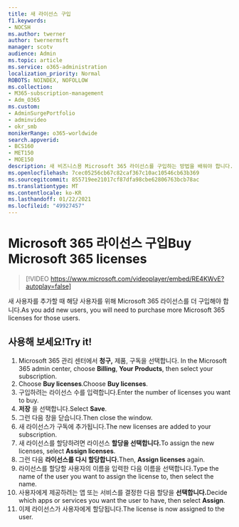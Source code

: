 ```yaml
---
title: 새 라이선스 구입
f1.keywords:
- NOCSH
ms.author: twerner
author: twernermsft
manager: scotv
audience: Admin
ms.topic: article
ms.service: o365-administration
localization_priority: Normal
ROBOTS: NOINDEX, NOFOLLOW
ms.collection:
- M365-subscription-management
- Adm_O365
ms.custom:
- AdminSurgePortfolio
- adminvideo
- okr_smb
monikerRange: o365-worldwide
search.appverid:
- BCS160
- MET150
- MOE150
description: 새 비즈니스용 Microsoft 365 라이선스를 구입하는 방법을 배워야 합니다.
ms.openlocfilehash: 7cec05256cb67c82caf367c10ac10546cb63b369
ms.sourcegitcommit: 855719ee21017cf87dfa98cbe62806763bcb78ac
ms.translationtype: MT
ms.contentlocale: ko-KR
ms.lasthandoff: 01/22/2021
ms.locfileid: "49927457"
---
```

# <a name="buy-microsoft-365-licenses"></a><span data-ttu-id="4ebc3-103">Microsoft 365 라이선스 구입</span><span class="sxs-lookup"><span data-stu-id="4ebc3-103">Buy Microsoft 365 licenses</span></span>

> [!VIDEO https://www.microsoft.com/videoplayer/embed/RE4KWvE?autoplay=false]

<span data-ttu-id="4ebc3-104">새 사용자를 추가할 때 해당 사용자를 위해 Microsoft 365 라이선스를 더 구입해야 합니다.</span><span class="sxs-lookup"><span data-stu-id="4ebc3-104">As you add new users, you will need to purchase more Microsoft 365 licenses for those users.</span></span>

## <a name="try-it"></a><span data-ttu-id="4ebc3-105">사용해 보세요!</span><span class="sxs-lookup"><span data-stu-id="4ebc3-105">Try it!</span></span>

1. <span data-ttu-id="4ebc3-106">Microsoft 365 관리 센터에서 **청구,** 제품, 구독을 선택합니다. </span><span class="sxs-lookup"><span data-stu-id="4ebc3-106">In the Microsoft 365 admin center, choose **Billing**, **Your Products**, then select your subscription.</span></span>
1. <span data-ttu-id="4ebc3-107">Choose **Buy licenses**.</span><span class="sxs-lookup"><span data-stu-id="4ebc3-107">Choose **Buy licenses**.</span></span>
1. <span data-ttu-id="4ebc3-108">구입하려는 라이선스 수를 입력합니다.</span><span class="sxs-lookup"><span data-stu-id="4ebc3-108">Enter the number of licenses you want to buy.</span></span>
1. <span data-ttu-id="4ebc3-109">**저장** 을 선택합니다.</span><span class="sxs-lookup"><span data-stu-id="4ebc3-109">Select **Save**.</span></span>
1. <span data-ttu-id="4ebc3-110">그런 다음 창을 닫습니다.</span><span class="sxs-lookup"><span data-stu-id="4ebc3-110">Then close the window.</span></span>
1. <span data-ttu-id="4ebc3-111">새 라이선스가 구독에 추가됩니다.</span><span class="sxs-lookup"><span data-stu-id="4ebc3-111">The new licenses are added to your subscription.</span></span>
1. <span data-ttu-id="4ebc3-112">새 라이선스를 할당하려면 라이선스 **할당을 선택합니다.**</span><span class="sxs-lookup"><span data-stu-id="4ebc3-112">To assign the new licenses, select **Assign licenses**.</span></span>
1. <span data-ttu-id="4ebc3-113">그런 다음 **라이선스를 다시 할당합니다.**</span><span class="sxs-lookup"><span data-stu-id="4ebc3-113">Then, **Assign licenses** again.</span></span>
1. <span data-ttu-id="4ebc3-114">라이선스를 할당할 사용자의 이름을 입력한 다음 이름을 선택합니다.</span><span class="sxs-lookup"><span data-stu-id="4ebc3-114">Type the name of the user you want to assign the license to, then select the name.</span></span>
1. <span data-ttu-id="4ebc3-115">사용자에게 제공하려는 앱 또는 서비스를 결정한 다음 할당을 **선택합니다.**</span><span class="sxs-lookup"><span data-stu-id="4ebc3-115">Decide which apps or services you want the user to have, then select **Assign**.</span></span>
1. <span data-ttu-id="4ebc3-116">이제 라이선스가 사용자에게 할당됩니다.</span><span class="sxs-lookup"><span data-stu-id="4ebc3-116">The license is now assigned to the user.</span></span>